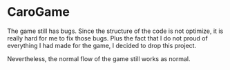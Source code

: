 # CaroGame
The game still has bugs. Since the structure of the code is not optimize, it is really hard for me to fix those bugs.
Plus the fact that I do not proud of everything I had made for the game, I decided to drop this project.

Nevertheless, the normal flow of the game still works as normal. 
